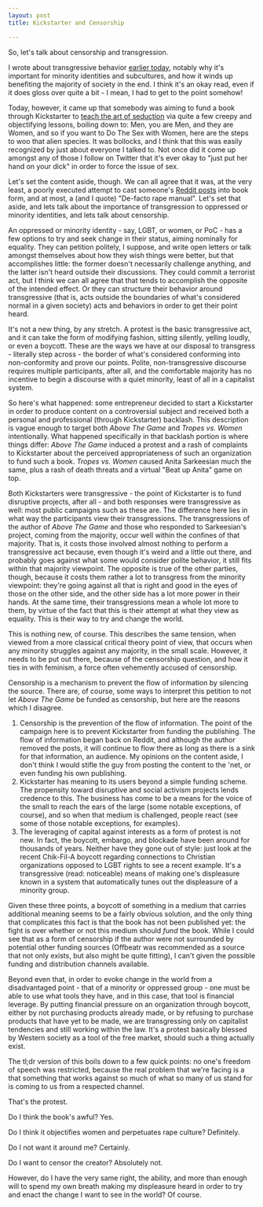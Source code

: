 ```yaml
---
layout: post
title: Kickstarter and Censorship

---
```


So, let's talk about censorship and transgression.

I wrote about transgressive behavior [earlier today][3], notably why it's
important for minority identities and subcultures, and how it winds up
benefiting the majority of society in the end.  I think it's an okay read, even
if it does gloss over quite a bit - I mean, I had to get to the point somehow!

Today, however, it came up that somebody was aiming to fund a book through
Kickstarter to [teach the art of seduction][1] via quite a few creepy and
objectifying lessons, boiling down to: Men, you are Men, and they are Women, and
so if you want to Do The Sex with Women, here are the steps to woo that alien
species.  It was bollocks, and I think that this was easily recognized by just
about everyone I talked to.  Not once did it come up amongst any of those I
follow on Twitter that it's ever okay to "just put her hand on your dick" in
order to force the issue of sex.

Let's set the content aside, though.  We can all agree that it was, at the very
least, a poorly executed attempt to cast someone's [Reddit posts][2] into book
form, and at most, a (and I quote) "De-facto rape manual".  Let's set that
aside, and lets talk about the importance of transgression to oppressed or
minority identities, and lets talk about censorship.

An oppressed or minority identity - say, LGBT, or women, or PoC - has a few
options to try and seek change in their status, aiming nominally for equality.
They can petition politely, I suppose, and write open letters or talk amongst
themselves about how they wish things were better, but that accomplishes little:
the former doesn't necessarily challenge anything, and the latter isn't heard
outside their discussions.  They could commit a terrorist act, but I think we
can all agree that that tends to accomplish the opposite of the intended effect.
Or they can structure their behavior around transgressive (that is, acts outside
the boundaries of what's considered normal in a given society) acts and
behaviors in order to get their point heard.

It's not a new thing, by any stretch.  A protest is the basic transgressive act,
and it can take the form of modifying fashion, sitting silently, yelling loudly,
or even a boycott.  These are the ways we have at our disposal to transgress -
literally step across - the border of what's considered conforming into
non-conformity and prove our points.  Polite, non-transgressive discourse
requires multiple participants, after all, and the comfortable majority has no
incentive to begin a discourse with a quiet minority, least of all in a
capitalist system.

So here's what happened: some entrepreneur decided to start a Kickstarter in
order to produce content on a controversial subject and received both a personal
and professional (through Kickstarter) backlash.  This description is vague
enough to target both *Above The Game* and *Tropes vs. Women* intentionally.
What happened specifically in that backlash portion is where things differ:
*Above The Game* induced a protest and a rash of complaints to Kickstarter about
the perceived appropriateness of such an organization to fund such a book.
*Tropes vs. Women* caused Anita Sarkeesian much the same, plus a rash of death
threats and a virtual "Beat up Anita" game on top.

Both Kickstarters were transgressive - the point of Kickstarter is to fund
disruptive projects, after all - and both responses were transgressive as well:
most public campaigns such as these are.  The difference here lies in what way
the participants view their transgressions.  The transgressions of the author of
*Above The Game* and those who responded to Sarkeesian's project, coming from
the majority, occur well within the confines of that majority.  That is, it
costs those involved almost nothing to perform a transgressive act because, even
though it's weird and a little out there, and probably goes against what some
would consider polite behavior, it still fits within that majority viewpoint.
The opposite is true of the other parties, though, because it costs them rather
a lot to transgress from the minority viewpoint: they're going against all that
is right and good in the eyes of those on the other side, and the other side has
a lot more power in their hands.  At the same time, their transgressions mean a
whole lot more to them, by virtue of the fact that this is their attempt at what
they view as equality.  This is their way to try and change the world.

This is nothing new, of course.  This describes the same tension, when viewed
from a more classical critical theory point of view, that occurs when any
minority struggles against any majority, in the small scale.  However, it needs
to be put out there, because of the censorship question, and how it ties in with
feminism, a force often vehemently accused of censorship.

Censorship is a mechanism to prevent the flow of information by silencing the
source.  There are, of course, some ways to interpret this petition to not let
*Above The Game* be funded as censorship, but here are the reasons which I
disagree.

1. Censorship is the prevention of the flow of information.  The point of the
   campaign here is to prevent Kickstarter from funding the publishing.  The
   flow of information began back on Reddit, and although the author removed the
   posts, it will continue to flow there as long as there is a sink for that
   information, an audience.  My opinions on the content aside, I don't think I
   would stifle the guy from posting the content to the 'net, or even funding
   his own publishing.
2. Kickstarter has meaning to its users beyond a simple funding scheme.  The
   propensity toward disruptive and social activism projects lends credence to
   this.  The business has come to be a means for the voice of the small to
   reach the ears of the large (some notable exceptions, of course), and so when
   that medium is challenged, people react (see some of those notable
   exceptions, for examples).
3. The leveraging of capital against interests as a form of protest is not new.
   In fact, the boycott, embargo, and blockade have been around for thousands of
   years.  Neither have they gone out of style: just look at the recent
   Chik-Fil-A boycott regarding connections to Christian organizations opposed
   to LGBT rights to see a recent example.  It's a transgressive (read:
   noticeable) means of making one's displeasure known in a system that
   automatically tunes out the displeasure of a minority group.

Given these three points, a boycott of something in a medium that carries
additional meaning seems to be a fairly obvious solution, and the only thing
that complicates this fact is that the book has not been published yet: the
fight is over whether or not this medium should *fund* the book.  While I could
see that as a form of censorship if the author were not surrounded by potential
other funding sources (Offbeatr was recommended as a source that not only
exists, but also might be quite fitting), I can't given the possible
funding and distribution channels available. 

Beyond even that, in order to evoke change in the world from a disadvantaged
point - that of a minority or oppressed group - one must be able to use what
tools they have, and in this case, that tool is financial leverage.  By putting
financial pressure on an organization through boycott, either by not purchasing
products already made, or by refusing to purchase products that have yet to be
made, we are transgressing only on capitalist tendencies and still working
within the law.  It's a protest basically blessed by Western society as a tool
of the free market, should such a thing actually exist.

The tl;dr version of this boils down to a few quick points: no one's freedom of
speech was restricted, because the real problem that we're facing is a that
something that works against so much of what so many of us stand for is coming
to us from a respected channel.

That's the protest.  

Do I think the book's awful?  Yes.  

Do I think it objectifies women and perpetuates rape culture?  Definitely.  

Do I not want it around me? Certainly.  

Do I want to censor the creator?  Absolutely not.  

However, do I have the very same right, the ability, and more than enough will
to spend my own breath making my displeasure heard in order to try and enact the
change I want to see in the world?  Of course.

[1]: http://caseymalone.com/post/53339539674/this-is-not-fucking-harmless
[2]: http://webcache.googleusercontent.com/search?q=cache:40tT3neK7egJ:www.reddit.com/r/seduction/comments/1dvnem/above_the_game_part_7_physical_escalation_sex
[3]: http://adjectivespecies.com/2013/06/19/an-argument-for-non-conformity/
